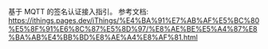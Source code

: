 基于 MQTT 的签名认证接入指引。
参考文档: https://ithings.pages.dev/iThings/%E4%BA%91%E7%AB%AF%E5%BC%80%E5%8F%91%E6%8C%87%E5%8D%97/%E8%AE%BE%E5%A4%87%E8%BA%AB%E4%BB%BD%E8%AE%A4%E8%AF%81.html